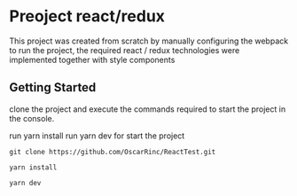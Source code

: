 # Preoject react/redux


This project was created from scratch by manually configuring the webpack to run the project, the required react / redux technologies were implemented together with style components

## Getting Started

clone the project and execute the commands required to start the project in the console.

run yarn install
run yarn dev for start the project

```
git clone https://github.com/OscarRinc/ReactTest.git

yarn install

yarn dev
```
